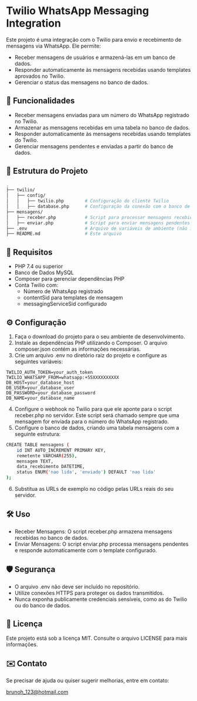 # Twilio WhatsApp Messaging Integration

Este projeto é uma integração com o Twilio para envio e recebimento de mensagens via WhatsApp. Ele permite:
- Receber mensagens de usuários e armazená-las em um banco de dados.
- Responder automaticamente às mensagens recebidas usando templates aprovados no Twilio.
- Gerenciar o status das mensagens no banco de dados.

## 🚀 Funcionalidades

- Receber mensagens enviadas para um número do WhatsApp registrado no Twilio.
- Armazenar as mensagens recebidas em uma tabela no banco de dados.
- Responder automaticamente às mensagens recebidas usando templates do Twilio.
- Gerenciar mensagens pendentes e enviadas a partir do banco de dados.

## 📁 Estrutura do Projeto

```bash
.
├── twilio/
│   ├── config/
│   │   ├── twilio.php        # Configuração do cliente Twilio
│   │   ├── database.php      # Configuração da conexão com o banco de dados
├── mensagens/
│   ├── receber.php           # Script para processar mensagens recebidas
│   ├── enviar.php            # Script para enviar mensagens pendentes
├── .env                      # Arquivo de variáveis de ambiente (não incluído no repositório)
├── README.md                 # Este arquivo
```

## 🔧 Requisitos
- PHP 7.4 ou superior
- Banco de Dados MySQL
- Composer para gerenciar dependências PHP
- Conta Twilio com:
	- Número de WhatsApp registrado
	- contentSid para templates de mensagem
	- messagingServiceSid configurado

## ⚙️ Configuração
1. Faça o download do projeto para o seu ambiente de desenvolvimento.
2. Instale as dependências PHP utilizando o Composer. O arquivo composer.json contém as informações necessárias.
3. Crie um arquivo .env no diretório raiz do projeto e configure as seguintes variáveis:
```bashTWILIO_ACCOUNT_SID=your_account_sid
TWILIO_AUTH_TOKEN=your_auth_token
TWILIO_WHATSAPP_FROM=whatsapp:+55XXXXXXXXXX
DB_HOST=your_database_host
DB_USER=your_database_user
DB_PASSWORD=your_database_password
DB_NAME=your_database_name
```
4. Configure o webhook no Twilio para que ele aponte para o script receber.php no servidor. Este script será chamado sempre que uma mensagem for enviada para o número do WhatsApp registrado.
5. Configure o banco de dados, criando uma tabela mensagens com a seguinte estrutura:
```bash
CREATE TABLE mensagens (
    id INT AUTO_INCREMENT PRIMARY KEY,
    remetente VARCHAR(255),
    mensagem TEXT,
    data_recebimento DATETIME,
    status ENUM('nao lida', 'enviado') DEFAULT 'nao lida'
);
```
6. Substitua as URLs de exemplo no código pelas URLs reais do seu servidor.

## 🛠️ Uso
- Receber Mensagens: O script receber.php armazena mensagens recebidas no banco de dados.
- Enviar Mensagens: O script enviar.php processa mensagens pendentes e responde automaticamente com o template configurado.

## 🛡️ Segurança
- O arquivo .env não deve ser incluído no repositório.
- Utilize conexões HTTPS para proteger os dados transmitidos.
- Nunca exponha publicamente credenciais sensíveis, como as do Twilio ou do banco de dados.

## 📝 Licença
Este projeto está sob a licença MIT. Consulte o arquivo LICENSE para mais informações.

## ✉️ Contato
Se precisar de ajuda ou quiser sugerir melhorias, entre em contato:

brunoh_123@hotmail.com
